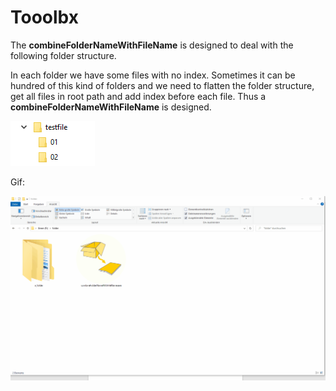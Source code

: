 # Tooolbx

The **combineFolderNameWithFileName** is designed to deal with the following folder structure.

In each folder we have some files with no index. Sometimes it can be hundred of this kind of folders and we need to flatten the folder structure, get all files in root path and add index before each file. Thus a **combineFolderNameWithFileName** is designed.



<img src="https://raw.githubusercontent.com/DanqingYANG/Tooolbx/main/testfile/01/image-202103022.png"/>







Gif:

<img src="https://raw.githubusercontent.com/DanqingYANG/Tooolbx/main/combineFolderNameWithFileName.gif"/>
